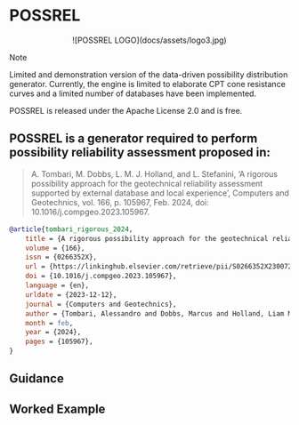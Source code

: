 # POSSREL

<div align="center">
![POSSREL LOGO](docs/assets/logo3.jpg)
</div>

>[!NOTE]
> Limited and demonstration version of the data-driven possibility distribution generator.
> Currently, the engine is limited to elaborate CPT cone resistance curves and a limited number of databases have been implemented.



 POSSREL  is released under the Apache License 2.0 and is free.
 
 POSSREL is a generator required to perform possibility reliability assessment proposed in:
 ---
 >  A. Tombari, M. Dobbs, L. M. J. Holland, and L. Stefanini, ‘A rigorous possibility approach for the geotechnical reliability assessment supported by external database and local experience’, Computers and Geotechnics, vol. 166, p. 105967, Feb. 2024, doi: 10.1016/j.compgeo.2023.105967.

```BibTex
@article{tombari_rigorous_2024,
	title = {A rigorous possibility approach for the geotechnical reliability assessment supported by external database and local experience},
	volume = {166},
	issn = {0266352X},
	url = {https://linkinghub.elsevier.com/retrieve/pii/S0266352X23007243},
	doi = {10.1016/j.compgeo.2023.105967},
	language = {en},
	urldate = {2023-12-12},
	journal = {Computers and Geotechnics},
	author = {Tombari, Alessandro and Dobbs, Marcus and Holland, Liam M.J. and Stefanini, Luciano},
	month = feb,
	year = {2024},
	pages = {105967},
}
```






## Guidance

## Worked Example
